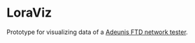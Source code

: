 # LoraViz

Prototype for visualizing data of a [Adeunis FTD network tester](https://www.adeunis.com/en/produit/ftd-network-tester/).
